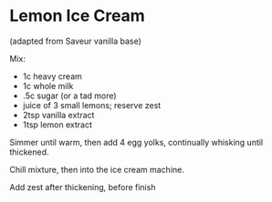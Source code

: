 Lemon Ice Cream
===============
(adapted from Saveur vanilla base)

Mix:
- 1c heavy cream
- 1c whole milk
- .5c sugar (or a tad more)
- juice of 3 small lemons; reserve zest
- 2tsp vanilla extract
- 1tsp lemon extract

Simmer until warm, then add 4 egg yolks, continually whisking until thickened.

Chill mixture, then into the ice cream machine.

Add zest after thickening, before finish
